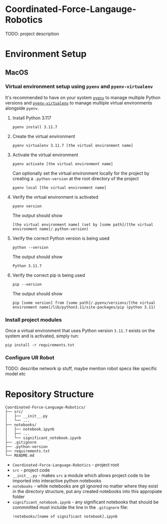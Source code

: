 # Coordinated-Force-Langauge-Robotics

TODO: project description

# Environment Setup

## MacOS

### Virtual environment setup using `pyenv` and `pyenv-virtualenv`
It's recommended to have on your system [`pyenv`](https://github.com/pyenv/pyenv) to manage multiple Python versions and [`pyenv-virtualenv`](https://github.com/pyenv/pyenv-virtualenv) to manage multiple virtual environments alongside `pyenv`.
1. Install Python 3.117

    ```
    pyenv install 3.11.7
    ```
2. Create the virtual environment

    ```
    pyenv virtualenv 3.11.7 [the virtual environment name]
    ```
3. Activate the virtual environment

    ```
    pyenv activate [the virtual environment name]
    ```
    Can optionally set the virtual environment locally for the project by creating a `.python-version` at the root directory of the project
    ```
    pyenv local [the virtual environment name]
    ```
4. Verify the virtual environment is activated
    ```
    pyenv version
    ```
    The output should show
    ```
    [the virtual environment name] (set by [some path]/[the virtual environment name]/.python-version)
    ```
3. Verify the correct Python version is being used

    ```
    python --version
    ```
    The output should show
    ```
    Python 3.11.7
    ```
6. Verify the correct pip is being used

    ```
    pip --version
    ```
    The output should show
    ```
    pip [some version] from [some path]/.pyenv/versions/[the virtual environment name]/lib/python3.11/site-packages/pip (python 3.11)
    ```
### Install project modules
Once a virtual environment that uses Python version `3.11.7` exists on the system and is activated, simply run:
```
pip install -r requirements.txt
```
### Configure UR Robot

TODO: describe network ip stuff, maybe mention robot specs like specific model etc

# Repository Structure
```
Coordinated-Force-Language-Robotics/
├── src/
│   ├── __init__.py
│   └── ...
├── notebooks/
│   ├── notebook.ipynb
│   ├── ...
│   └── significant_notebook.ipynb
├── .gitignore
├── .python-version
├── requirements.txt
└── README.md
```

- `Coordinated-Force-Language-Robotics` - project root
- `src` - project code
- `__init__.py` - makes `src` a module which allows project code to be imported into interactive python notebooks
- `notebooks` - while notebooks are git ignored no matter where they exist in the directory structure, put any created notebooks into this appropiate folder
- `significant_notebook.ipynb` - any significant notebooks that should be commmitted must inclulde the line in the `.gitignore` file:
    ```
    !notebooks/[name of significant notebook].ipynb
    ```
